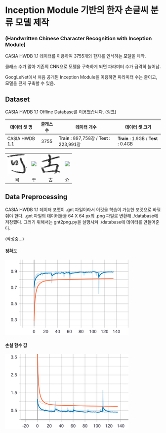 # Inception Module 기반의 한자 손글씨 분류 모델 제작
### (Handwritten Chinese Character Recognition with Inception Module)

CASIA HWDB 1.1 데이터를 이용하여 3755개의 한자를 인식하는 모델을 제작.

클래스 수가 많아 기존의 CNN으로 모델을 구축하게 되면 파라미터 수가 급격히 늘어남.

GoogLeNet에서 처음 공개된 Inception Module을 이용하면 파라미터 수는 줄이고, 모델을 깊게 구축할 수 있음.

## Dataset
CASIA HWDB 1.1 Offline Database를 이용했습니다. (<a href="http://www.nlpr.ia.ac.cn/databases/handwriting/Download.html">링크</a>)

|데이터 셋 명|클래스 수|데이터 개수|데이터 셋 크기|
|---------| :--------: |----------|----|
| CASIA HWDB 1.1 | <center>3755</center> | **Train** : 897,758장 / **Test** : 223,991장 | **Train** : 1.9GB / **Test** : 0.4GB |

<table style="text-align:center;">
  <tr>
      <td>
        <img src="./assets/可.png">
      </td>
      <td>
        <img src="./assets/干.png">
      </td>
      <td>
        <img src="./assets/古.png">
      </td>
      <td>
        <img src="./assets/介.png">
      </td>
    </tr>
    <tr>
      <td>
        <center>可</center>
      </td>
      <td>
        <center>干</center>
      </td>
      <td>
        <center>古</center>
      </td>
      <td>
        <center>介</center>
      </td>
    </tr>
</table>

## Data Preprocessing
CASIA HWDB 1.1 데이터 포맷이 .gnt 파일이라서 이것을 학습이 가능한 포맷으로 바꿔줘야 한다.
.gnt 파일의 데이터들을 64 X 64 px의 .png 파일로 변환해 ./database에 저장했다.
그러기 위해서는 gnt2png.py을 실행시켜 ./database에 데이터를 만들어준다.

(작성중...)

#### 정확도
<img src="./assets/epoch_accuracy.svg" width="400px" alt="epoch accuracy">

#### 손실 함수 값
<img src="./assets/epoch_loss.svg" width="400px" alt="epoch loss">
